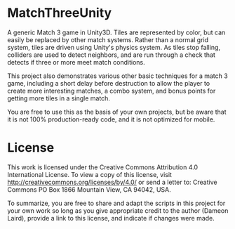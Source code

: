 # MatchThreeUnity
A generic Match 3 game in Unity3D.
Tiles are represented by color, but can easily be replaced by other match 
systems. Rather than a normal grid system, tiles are driven using Unity's
physics system. As tiles stop falling, colliders are used to detect
neighbors, and are run through a check that detects if three or more meet
match conditions.

This project also demonstrates various other basic techniques for a
match 3 game, including a short delay before destruction to allow the
player to create more interesting matches, a combo system, and bonus points
for getting more tiles in a single match.

You are free to use this as the basis of your own projects, but be aware
that it is not 100% production-ready code, and it is not optimized for mobile.

# License
This work is licensed under the Creative Commons Attribution 4.0 International
License. To view a copy of this license, visit
http://creativecommons.org/licenses/by/4.0/ or send a letter to: 
Creative Commons
PO Box 1866
Mountain View, CA 94042, USA.

To summarize, you are free to share and adapt the scripts in this project for
your own work so long as you give appropriate credit to the author (Dameon 
Laird), provide a link to this license, and indicate if changes were made.